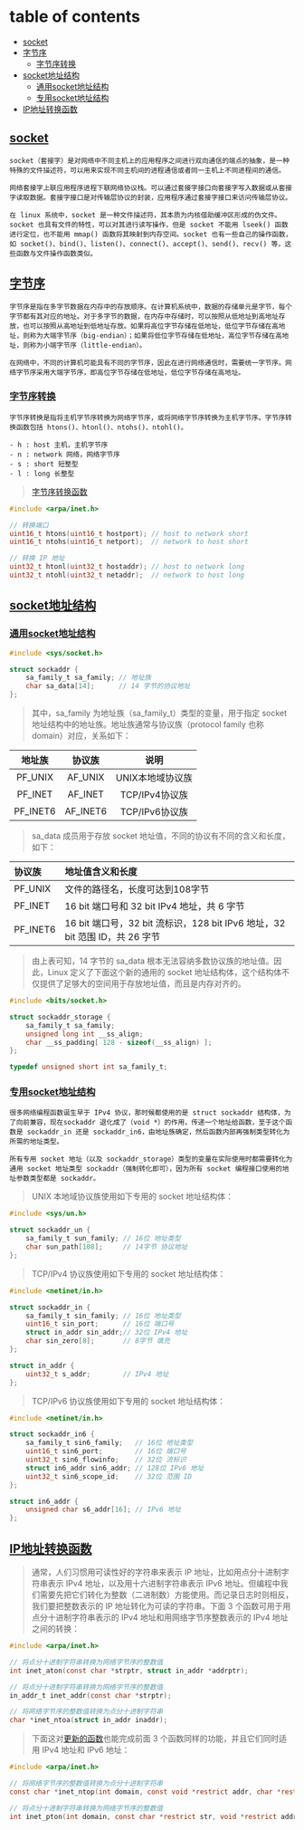 # table of contents

- [socket](#socket)
- [字节序](#字节序)
  - [字节序转换](#字节序转换)
- [socket地址结构](#socket地址结构)
  - [通用socket地址结构](#通用socket地址结构)
  - [专用socket地址结构](#专用socket地址结构)
- [IP地址转换函数](#ip地址转换函数)

## [socket](#table-of-contents)

```text
socket（套接字）是对网络中不同主机上的应用程序之间进行双向通信的端点的抽象，是一种特殊的文件描述符，可以用来实现不同主机间的进程通信或者同一主机上不同进程间的通信。

网络套接字上联应用程序进程下联网络协议栈。可以通过套接字接口向套接字写入数据或从套接字读取数据。套接字接口是对传输层协议的封装，应用程序通过套接字接口来访问传输层协议。

在 linux 系统中，socket 是一种文件描述符，其本质为内核借助缓冲区形成的伪文件。socket 也具有文件的特性，可以对其进行读写操作，但是 socket 不能用 lseek() 函数进行定位，也不能用 mmap() 函数将其映射到内存空间。socket 也有一些自己的操作函数，如 socket()、bind()、listen()、connect()、accept()、send()、recv() 等，这些函数与文件操作函数类似。
```

## [字节序](#table-of-contents)

```text
字节序是指在多字节数据在内存中的存放顺序。在计算机系统中，数据的存储单元是字节，每个字节都有其对应的地址。对于多字节的数据，在内存中存储时，可以按照从低地址到高地址存放，也可以按照从高地址到低地址存放。如果将高位字节存储在低地址，低位字节存储在高地址，则称为大端字节序（big-endian）；如果将低位字节存储在低地址，高位字节存储在高地址，则称为小端字节序（little-endian）。

在网络中，不同的计算机可能具有不同的字节序，因此在进行网络通信时，需要统一字节序。网络字节序采用大端字节序，即高位字节存储在低地址，低位字节存储在高地址。
```

### [字节序转换](#table-of-contents)

```text
字节序转换是指将主机字节序转换为网络字节序，或将网络字节序转换为主机字节序。字节序转换函数包括 htons()、htonl()、ntohs()、ntohl()。

- h : host 主机，主机字节序
- n : network 网络，网络字节序
- s : short 短整型
- l : long 长整型
```

> [字节序转换函数](/code/04-linux网络编程/31-socket基础/bytetrans.c)

```c
#include <arpa/inet.h>

// 转换端口
uint16_t htons(uint16_t hostport); // host to network short
uint16_t ntohs(uint16_t netport);  // network to host short

// 转换 IP 地址
uint32_t htonl(uint32_t hostaddr); // host to network long
uint32_t ntohl(uint32_t netaddr);  // network to host long
```

## [socket地址结构](#table-of-contents)

### [通用socket地址结构](#table-of-contents)

```c
#include <sys/socket.h>

struct sockaddr {
    sa_family_t sa_family; // 地址族
    char sa_data[14];      // 14 字节的协议地址
};
```

> 其中，sa_family 为地址族（sa_family_t）类型的变量，用于指定 socket 地址结构中的地址族。地址族通常与协议族（protocol family 也称 domain）对应，关系如下：

| 地址族 | 协议族 | 说明 |
| :--: | :--: | :--: |
| PF_UNIX | AF_UNIX | UNIX本地域协议族 |
| PF_INET | AF_INET | TCP/IPv4协议族 |
| PF_INET6 | AF_INET6 | TCP/IPv6协议族 |

> sa_data 成员用于存放 socket 地址值，不同的协议有不同的含义和长度，如下：

| 协议族 | 地址值含义和长度 |
| :-- | :-- |
| PF_UNIX | 文件的路径名，长度可达到108字节 |
| PF_INET | 16 bit 端口号和 32 bit IPv4 地址，共 6 字节 |
| PF_INET6 | 16 bit 端口号，32 bit 流标识，128 bit IPv6 地址，32 bit 范围 ID，共 26 字节 |

> 由上表可知，14 字节的 sa_data 根本无法容纳多数协议族的地址值。因此，Linux 定义了下面这个新的通用的 socket 地址结构体，这个结构体不仅提供了足够大的空间用于存放地址值，而且是内存对齐的。

```c
#include <bits/socket.h>

struct sockaddr_storage {
    sa_family_t sa_family;
    unsigned long int __ss_align;
    char __ss_padding[ 128 - sizeof(__ss_align) ];
};

typedef unsigned short int sa_family_t;
```

### [专用socket地址结构](#table-of-contents)

```text
很多网络编程函数诞生早于 IPv4 协议，那时候都使用的是 struct sockaddr 结构体，为了向前兼容，现在sockaddr 退化成了（void *）的作用，传递一个地址给函数，至于这个函数是 sockaddr_in 还是 sockaddr_in6，由地址族确定，然后函数内部再强制类型转化为所需的地址类型。

所有专用 socket 地址（以及 sockaddr_storage）类型的变量在实际使用时都需要转化为通用 socket 地址类型 sockaddr（强制转化即可），因为所有 socket 编程接口使用的地址参数类型都是 sockaddr。
```

> UNIX 本地域协议族使用如下专用的 socket 地址结构体：

```c
#include <sys/un.h>

struct sockaddr_un {
    sa_family_t sun_family; // 16位 地址类型
    char sun_path[108];     // 14字节 协议地址
};
```

> TCP/IPv4 协议族使用如下专用的 socket 地址结构体：

```c
#include <netinet/in.h>

struct sockaddr_in {
    sa_family_t sin_family; // 16位 地址类型
    uint16_t sin_port;      // 16位 端口号
    struct in_addr sin_addr;// 32位 IPv4 地址
    char sin_zero[8];       // 8字节 填充
};

struct in_addr {
    uint32_t s_addr;        // IPv4 地址
};
```

> TCP/IPv6 协议族使用如下专用的 socket 地址结构体：

```c
#include <netinet/in.h>

struct sockaddr_in6 {
    sa_family_t sin6_family;   // 16位 地址类型
    uint16_t sin6_port;        // 16位 端口号
    uint32_t sin6_flowinfo;    // 32位 流标识
    struct in6_addr sin6_addr; // 128位 IPv6 地址
    uint32_t sin6_scope_id;    // 32位 范围 ID
};

struct in6_addr {
    unsigned char s6_addr[16]; // IPv6 地址
};
```

## [IP地址转换函数](#table-of-contents)

> 通常，人们习惯用可读性好的字符串来表示 IP 地址，比如用点分十进制字符串表示 IPv4 地址，以及用十六进制字符串表示 IPv6 地址。但编程中我们需要先把它们转化为整数（二进制数）方能使用。而记录日志时则相反，我们要把整数表示的 IP 地址转化为可读的字符串。下面 3 个函数可用于用点分十进制字符串表示的 IPv4 地址和用网络字节序整数表示的 IPv4 地址之间的转换：

```c
#include <arpa/inet.h>

// 将点分十进制字符串转换为网络字节序的整数值
int inet_aton(const char *strptr, struct in_addr *addrptr);

// 将点分十进制字符串转换为网络字节序的整数值
in_addr_t inet_addr(const char *strptr);

// 将网络字节序的整数值转换为点分十进制字符串
char *inet_ntoa(struct in_addr inaddr);
```

> 下面这对[更新的函数](/code/04-linux网络编程/31-socket基础/iptrans.c)也能完成前面 3 个函数同样的功能，并且它们同时适用 IPv4 地址和 IPv6 地址：

```c
#include <arpa/inet.h>

// 将网络字节序的整数值转换为点分十进制字符串
const char *inet_ntop(int domain, const void *restrict addr, char *restrict str, socklen_t size);

// 将点分十进制字符串转换为网络字节序的整数值
int inet_pton(int domain, const char *restrict str, void *restrict addr);
```
